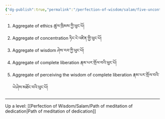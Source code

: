 ```yaml
---
{"dg-publish":true,"permalink":"/perfection-of-wisdom/salam/five-uncontaminated-aggregates/"}
---
```


1. Aggregate of ethics ཚུལ་ཁྲིམས་ཀྱི་ཕུང་པོ།
2. Aggregate of concentration ཏིང་ངེ་འཛིན་གྱི་ཕུང་པོ།
3. Aggregate of wisdom ཤེས་རབ་ཀྱི་ཕུང་པོ།
4. Aggregate of complete liberation རྣམ་པར་གྲོལ་བའི་ཕུང་པོ།
5. Aggregate of perceiving the wisdom of complete liberation རྣམ་པར་གྲོལ་བའི་ཡེ་ཤེས་མཐོང་བའི་ཕུང་པོ།


---
Up a level: [[Perfection of Wisdom/Salam/Path of meditation of dedication\|Path of meditation of dedication]]